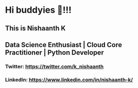 # Hi buddyies 👋!!!
## This is Nishaanth K 
## Data Science Enthusiast | Cloud Core Practitioner | Python Developer
### Twitter: https://twitter.com/k_nishaanth
### LinkedIn: https://www.linkedin.com/in/nishaanth-k/
